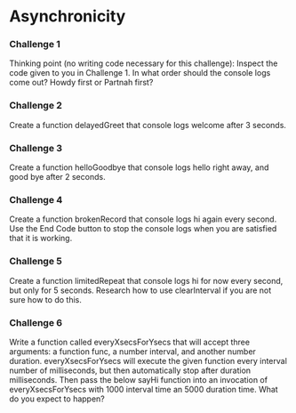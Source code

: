 # Asynchronicity

### Challenge 1

Thinking point (no writing code necessary for this challenge): Inspect the code given to you in Challenge 1. In what order should the console logs come out? Howdy first or Partnah first?

### Challenge 2

Create a function delayedGreet that console logs welcome after 3 seconds.

### Challenge 3

Create a function helloGoodbye that console logs hello right away, and good bye after 2 seconds.

### Challenge 4

Create a function brokenRecord that console logs hi again every second. Use the End Code button to stop the console logs when you are satisfied that it is working.

### Challenge 5

Create a function limitedRepeat that console logs hi for now every second, but only for 5 seconds. Research how to use clearInterval if you are not sure how to do this.

### Challenge 6

Write a function called everyXsecsForYsecs that will accept three arguments: a function func, a number interval, and another number duration. everyXsecsForYsecs will execute the given function every interval number of milliseconds, but then automatically stop after duration milliseconds. Then pass the below sayHi function into an invocation of everyXsecsForYsecs with 1000 interval time an 5000 duration time. What do you expect to happen?
